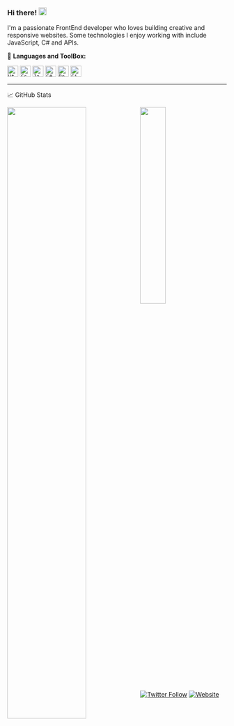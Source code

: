 <!--
**nodensera/nodensera** is a ✨ _special_ ✨ repository because its `README.md` (this file) appears on your GitHub profile.

Here are some ideas to get you started:

- 🔭 I’m currently working on ...
- 🌱 I’m currently learning ...
- 👯 I’m looking to collaborate on ...
- 🤔 I’m looking for help with ...
- 💬 Ask me about ...
- 📫 How to reach me: ...
- 😄 Pronouns: ...
- ⚡ Fun fact: ...
-->

### Hi there! <img src="https://raw.githubusercontent.com/MartinHeinz/MartinHeinz/master/wave.gif" width="18px">
I'm a passionate FrontEnd developer who loves building creative and responsive websites. Some technologies I enjoy working with include JavaScript, C# and APIs.

🧰 **Languages and ToolBox:**  

<code><img height="25" alt="Html" src="https://cdn.jsdelivr.net/gh/devicons/devicon/icons/html5/html5-original.svg" /></code>
<code><img height="25" alt="Css" src="https://cdn.jsdelivr.net/gh/devicons/devicon/icons/css3/css3-original.svg" /></code>
<code><img height="25" alt="Javascript" src="https://cdn.jsdelivr.net/gh/devicons/devicon/icons/javascript/javascript-original.svg" /></code>
<code><img height="25" alt="C#" src="https://cdn.jsdelivr.net/gh/devicons/devicon/icons/csharp/csharp-original.svg" /></code>
<code><img height="25" alt="Postgres" src="https://cdn.jsdelivr.net/gh/devicons/devicon/icons/postgresql/postgresql-original.svg" /></code>
<code><img height="25" alt="Github" src="https://cdn.jsdelivr.net/gh/devicons/devicon/icons/github/github-original.svg" /></code>

---

&#x1f4c8; GitHub Stats

<img align="left" width="60%" src="https://github-readme-stats.vercel.app/api?username=nodensera&show_icons=true&theme=vue-dark" />

<img align="leftt" width="34%" src="https://github-readme-stats.vercel.app/api/top-langs/?username=nodensera&langs_count=8&theme=vue-dark" />

[![Twitter Follow](https://img.shields.io/twitter/follow/nonesdenn?color=1DA1F2&logo=twitter&style=for-the-badge)](https://twitter.com/intent/follow?original_referer=https%3A%2F%2Fgithub.com%2FcodeSTACKr&screen_name=nonesdenn)
[![Website](https://img.shields.io/website?label=nodensera.com&style=for-the-badge&url=https%3A%2F%2Fnodensera.com)](https://ns-personal-portfolio.netlify.app)

<!--
---

🧰 Toolbox

![Snake animation](https://github.com/rafaballerini/rafaballerini/blob/output/github-contribution-grid-snake.svg)


---
-->















